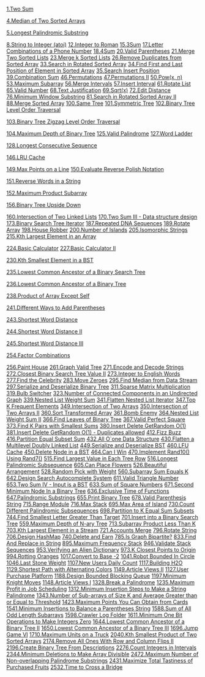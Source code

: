 [1.Two Sum]()

[4.Median of Two Sorted Arrays]()

[5.Longest Palindromic Substring]()

[8.String to Integer (atoi)]()
[12.Integer to Roman]()
[15.3Sum]()
[17.Letter Combinations of a Phone Number]()
[18.4Sum]()
[20.Valid Parentheses]()
[21.Merge Two Sorted Lists]()
[23.Merge k Sorted Lists]()
[26.Remove Duplicates from Sorted Array]()
[33.Search in Rotated Sorted Array]()
[34.Find First and Last Position of Element in Sorted Array]()
[35.Search Insert Position]()
[39.Combination Sum]()
[46.Permutations]()
[47.Permutations II]()
[50.Pow(x, n)]()
[53.Maximum Subarray]()
[56.Merge Intervals]()
[57.Insert Interval]()
[61.Rotate List]()
[65.Valid Number]()
[68.Text Justification]()
[69.Sqrt(x)]()
[72.Edit Distance]()
[76.Minimum Window Substring]()
[81.Search in Rotated Sorted Array II]()
[88.Merge Sorted Array]()
[100.Same Tree]()
[101.Symmetric Tree]()
[102.Binary Tree Level Order Traversal](https://github.com/code2practice/leetcode/blob/main/Solutions/102.%20Binary%20Tree%20Level%20Order%20Traversal.py)

[103.Binary Tree Zigzag Level Order Traversal](https://github.com/code2practice/leetcode/blob/main/Solutions/103.%20Binary%20Tree%20Zigzag%20Level%20Order%20Traversal.py)

[104.Maximum Depth of Binary Tree]()
[125.Valid Palindrome]()
[127.Word Ladder](https://github.com/code2practice/leetcode/blob/main/Solutions/127.%20Word%20Ladder.py)

[128.Longest Consecutive Sequence](https://github.com/code2practice/leetcode/blob/main/Solutions/128.%20Longest%20Consecutive%20Sequence.py)

[146.LRU Cache](https://github.com/code2practice/leetcode/blob/main/Solutions/146.%20LRU%20Cache.py)

[149.Max Points on a Line]()
[150.Evaluate Reverse Polish Notation](https://github.com/code2practice/leetcode/blob/main/Solutions/150.%20Evaluate%20Reverse%20Polish%20Notation.py)

[151.Reverse Words in a String](https://github.com/code2practice/leetcode/blob/main/Solutions/151.%20Reverse%20Words%20in%20a%20String.py)

[152.Maximum Product Subarray](https://github.com/code2practice/leetcode/blob/main/Solutions/152.%20Maximum%20Product%20Subarray.py)

[156.Binary Tree Upside Down](https://github.com/code2practice/leetcode/blob/main/Solutions/156.%20Binary%20Tree%20Upside%20Down.py)

[160.Intersection of Two Linked Lists]()
[170.Two Sum III - Data structure design]()
[173.Binary Search Tree Iterator]()
[187.Repeated DNA Sequences]()
[189.Rotate Array]()
[198.House Robber]()
[200.Number of Islands]()
[205.Isomorphic Strings]()
[215.Kth Largest Element in an Array](https://github.com/code2practice/leetcode/blob/main/Solutions/215.%20Kth%20Largest%20Element%20in%20an%20Array.py)

[224.Basic Calculator]()
[227.Basic Calculator II](https://github.com/code2practice/leetcode/blob/main/Solutions/227.%20Basic%20Calculator%202.py)

[230.Kth Smallest Element in a BST](https://github.com/code2practice/leetcode/blob/main/Solutions/230.%20Kth%20Smallest%20Element%20in%20a%20BST.py)

[235.Lowest Common Ancestor of a Binary Search Tree](https://github.com/code2practice/leetcode/blob/main/Solutions/235.%20Lowest%20Common%20Ancestor%20of%20a%20Binary%20Search%20Tree.py)

[236.Lowest Common Ancestor of a Binary Tree](https://github.com/code2practice/leetcode/blob/main/Solutions/236.%20Lowest%20Common%20Ancestor%20of%20a%20Binary%20Tree.py)

[238.Product of Array Except Self](https://github.com/code2practice/leetcode/blob/main/Solutions/238.%20Product%20of%20Array%20Except%20Self.py)

[241.Different Ways to Add Parentheses](https://github.com/code2practice/leetcode/blob/main/Solutions/241.%20Different%20Ways%20to%20Add%20Parentheses.py)

[243.Shortest Word Distance](https://github.com/code2practice/leetcode/blob/main/Solutions/243.%20Shortest%20Word%20Distance.py)

[244.Shortest Word Distance II](https://github.com/code2practice/leetcode/blob/main/Solutions/244.%20Shortest%20Word%20Distance%20II.py)

[245.Shortest Word Distance III](https://github.com/code2practice/leetcode/blob/main/Solutions/245.%20Shortest%20Word%20Distance%20III.py)

[254.Factor Combinations](https://github.com/code2practice/leetcode/blob/main/Solutions/254.%20Factor%20Combinations.py)

[256.Paint House]()
[261.Graph Valid Tree]()
[271.Encode and Decode Strings]()
[272.Closest Binary Search Tree Value II]()
[273.Integer to English Words]()
[277.Find the Celebrity]()
[283.Move Zeroes]()
[295.Find Median from Data Stream]()
[297.Serialize and Deserialize Binary Tree]()
[311.Sparse Matrix Multiplication]()
[319.Bulb Switcher]()
[323.Number of Connected Components in an Undirected Graph]()
[339.Nested List Weight Sum]()
[341.Flatten Nested List Iterator]()
[347.Top K Frequent Elements]()
[349.Intersection of Two Arrays]()
[350.Intersection of Two Arrays II]()
[360.Sort Transformed Array]()
[361.Bomb Enemy]()
[364.Nested List Weight Sum II]()
[366.Find Leaves of Binary Tree]()
[367.Valid Perfect Square]()
[373.Find K Pairs with Smallest Sums]()
[380.Insert Delete GetRandom O(1)]()
[381.Insert Delete GetRandom O(1) - Duplicates allowed]()
[412.Fizz Buzz]()
[416.Partition Equal Subset Sum]()
[432.All O`one Data Structure]()
[430.Flatten a Multilevel Doubly Linked List]()
[449.Serialize and Deserialize BST]()
[460.LFU Cache]()
[450.Delete Node in a BST]()
[464.Can I Win]()
[470.Implement Rand10() Using Rand7()]()
[515.Find Largest Value in Each Tree Row]()
[516.Longest Palindromic Subsequence]()
[605.Can Place Flowers]()
[526.Beautiful Arrangement]()
[528.Random Pick with Weight]()
[560.Subarray Sum Equals K]()
[642.Design Search Autocomplete System]()
[611.Valid Triangle Number]()
[653.Two Sum IV - Input is a BST]()
[633.Sum of Square Numbers]()
[671.Second Minimum Node In a Binary Tree]()
[636.Exclusive Time of Functions]()
[647.Palindromic Substrings]()
[655.Print Binary Tree]()
[678.Valid Parenthesis String]()
[715.Range Module]()
[716.Max Stack]()
[695.Max Area of Island]()
[730.Count Different Palindromic Subsequences]()
[698.Partition to K Equal Sum Subsets]()
[744.Find Smallest Letter Greater Than Target]()
[701.Insert into a Binary Search Tree]()
[559.Maximum Depth of N-ary Tree]()
[713.Subarray Product Less Than K]()
[703.Kth Largest Element in a Stream]()
[721.Accounts Merge]()
[796.Rotate String]()
[706.Design HashMap]()
[740.Delete and Earn]()
[785.Is Graph Bipartite?]()
[833.Find And Replace in String]()
[895.Maximum Frequency Stack]()
[946.Validate Stack Sequences]()
[953.Verifying an Alien Dictionary]()
[973.K Closest Points to Origin]()
[994.Rotting Oranges]()
[1017.Convert to Base -2]()
[1041.Robot Bounded In Circle]()
[1046.Last Stone Weight]()
[1107.New Users Daily Count]()
[1117.Building H2O]()
[1129.Shortest Path with Alternating Colors]()
[1149.Article Views II]()
[1127.User Purchase Platform]()
[1188.Design Bounded Blocking Queue]()
[1197.Minimum Knight Moves]()
[1148.Article Views I]()
[1328.Break a Palindrome]()
[1235.Maximum Profit in Job Scheduling]()
[1312.Minimum Insertion Steps to Make a String Palindrome]()
[1343.Number of Sub-arrays of Size K and Average Greater than or Equal to Threshold]()
[1423.Maximum Points You Can Obtain from Cards]()
[1541.Minimum Insertions to Balance a Parentheses String]()
[1588.Sum of All Odd Length Subarrays]()
[1598.Crawler Log Folder]()
[1611.Minimum One Bit Operations to Make Integers Zero]()
[1644.Lowest Common Ancestor of a Binary Tree II]()
[1650.Lowest Common Ancestor of a Binary Tree III]()
[1696.Jump Game VI]()
[1710.Maximum Units on a Truck]()
[2040.Kth Smallest Product of Two Sorted Arrays]()
[2174.Remove All Ones With Row and Column Flips II]()
[2196.Create Binary Tree From Descriptions]()
[2276.Count Integers in Intervals]()
[2344.Minimum Deletions to Make Array Divisible]()
[2472.Maximum Number of Non-overlapping Palindrome Substrings]()
[2431.Maximize Total Tastiness of Purchased Fruits]()
[2532.Time to Cross a Bridge]()

